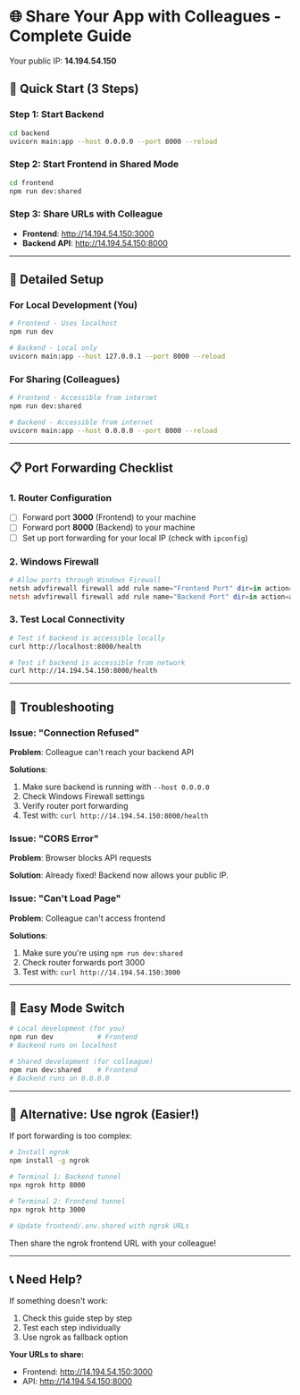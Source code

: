 # 🌐 Share Your App with Colleagues - Complete Guide

Your public IP: **14.194.54.150**

## 🚀 Quick Start (3 Steps)

### Step 1: Start Backend
```bash
cd backend
uvicorn main:app --host 0.0.0.0 --port 8000 --reload
```

### Step 2: Start Frontend in Shared Mode
```bash
cd frontend
npm run dev:shared
```

### Step 3: Share URLs with Colleague
- **Frontend**: http://14.194.54.150:3000
- **Backend API**: http://14.194.54.150:8000

---

## 🔧 Detailed Setup

### For Local Development (You)
```bash
# Frontend - Uses localhost
npm run dev

# Backend - Local only
uvicorn main:app --host 127.0.0.1 --port 8000 --reload
```

### For Sharing (Colleagues)
```bash
# Frontend - Accessible from internet
npm run dev:shared

# Backend - Accessible from internet  
uvicorn main:app --host 0.0.0.0 --port 8000 --reload
```

---

## 📋 Port Forwarding Checklist

### 1. Router Configuration
- [ ] Forward port **3000** (Frontend) to your machine
- [ ] Forward port **8000** (Backend) to your machine
- [ ] Set up port forwarding for your local IP (check with `ipconfig`)

### 2. Windows Firewall
```powershell
# Allow ports through Windows Firewall
netsh advfirewall firewall add rule name="Frontend Port" dir=in action=allow protocol=TCP localport=3000
netsh advfirewall firewall add rule name="Backend Port" dir=in action=allow protocol=TCP localport=8000
```

### 3. Test Local Connectivity
```bash
# Test if backend is accessible locally
curl http://localhost:8000/health

# Test if backend is accessible from network
curl http://14.194.54.150:8000/health
```

---

## 🐛 Troubleshooting

### Issue: "Connection Refused"
**Problem**: Colleague can't reach your backend API

**Solutions**:
1. Make sure backend is running with `--host 0.0.0.0`
2. Check Windows Firewall settings
3. Verify router port forwarding
4. Test with: `curl http://14.194.54.150:8000/health`

### Issue: "CORS Error"
**Problem**: Browser blocks API requests

**Solution**: Already fixed! Backend now allows your public IP.

### Issue: "Can't Load Page"
**Problem**: Colleague can't access frontend

**Solutions**:
1. Make sure you're using `npm run dev:shared`
2. Check router forwards port 3000
3. Test with: `curl http://14.194.54.150:3000`

---

## 🔄 Easy Mode Switch

```bash
# Local development (for you)
npm run dev           # Frontend
# Backend runs on localhost

# Shared development (for colleague)
npm run dev:shared    # Frontend  
# Backend runs on 0.0.0.0
```

---

## 🌟 Alternative: Use ngrok (Easier!)

If port forwarding is too complex:

```bash
# Install ngrok
npm install -g ngrok

# Terminal 1: Backend tunnel
npx ngrok http 8000

# Terminal 2: Frontend tunnel  
npx ngrok http 3000

# Update frontend/.env.shared with ngrok URLs
```

Then share the ngrok frontend URL with your colleague!

---

## 📞 Need Help?

If something doesn't work:
1. Check this guide step by step
2. Test each step individually
3. Use ngrok as fallback option

**Your URLs to share:**
- Frontend: http://14.194.54.150:3000
- API: http://14.194.54.150:8000
